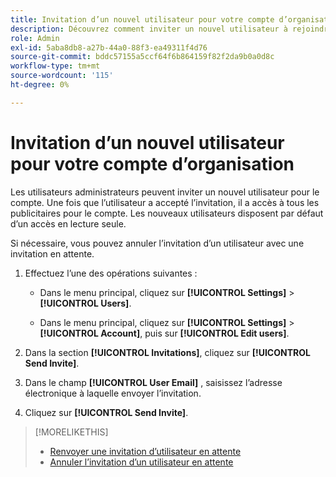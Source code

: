 ```yaml
---
title: Invitation d’un nouvel utilisateur pour votre compte d’organisation
description: Découvrez comment inviter un nouvel utilisateur à rejoindre le compte.
role: Admin
exl-id: 5aba8db8-a27b-44a0-88f3-ea49311f4d76
source-git-commit: bddc57155a5ccf64f6b864159f82f2da9b0a0d8c
workflow-type: tm+mt
source-wordcount: '115'
ht-degree: 0%

---
```


# Invitation d’un nouvel utilisateur pour votre compte d’organisation

Les utilisateurs administrateurs peuvent inviter un nouvel utilisateur pour le compte. Une fois que l’utilisateur a accepté l’invitation, il a accès à tous les publicitaires pour le compte. Les nouveaux utilisateurs disposent par défaut d’un accès en lecture seule.

Si nécessaire, vous pouvez annuler l’invitation d’un utilisateur avec une invitation en attente.

1. Effectuez l’une des opérations suivantes :

   * Dans le menu principal, cliquez sur **[!UICONTROL Settings]** > **[!UICONTROL Users]**.

   * Dans le menu principal, cliquez sur **[!UICONTROL Settings]** > **[!UICONTROL Account]**, puis sur **[!UICONTROL Edit users]**.

1. Dans la section **[!UICONTROL Invitations]**, cliquez sur **[!UICONTROL Send Invite]**.

1. Dans le champ **[!UICONTROL User Email]** , saisissez l’adresse électronique à laquelle envoyer l’invitation.

1. Cliquez sur **[!UICONTROL Send Invite]**.

>[!MORELIKETHIS]
>
>* [Renvoyer une invitation d’utilisateur en attente](user-resend-invite.md)
>* [Annuler l’invitation d’un utilisateur en attente](user-uninvite.md)

<!-- >* [Edit User Permissions or Delete a User](user-edit.md) -->
